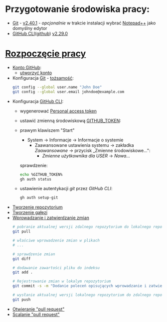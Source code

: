 # Przygotowanie środowiska pracy:
  * [Git](https://git-scm.com/) - [v2.40.1](https://github.com/git-for-windows/git/releases/download/v2.40.1.windows.1/Git-2.40.1-64-bit.exe) - _opcjonalnie_ w trakcie instalacji wybrać [Notepad++](https://github.com/notepad-plus-plus/notepad-plus-plus/releases/download/v8.5.3/npp.8.5.3.Installer.x64.exe) jako domyślny edytor
  * [GitHub CLI](https://docs.github.com/en/github-cli/github-cli/quickstart)([github](https://github.com/cli/cli)) [v2.29.0](https://github.com/cli/cli/releases/download/v2.29.0/gh_2.29.0_windows_amd64.msi)

# [Rozpoczęcie pracy](https://docs.github.com/en/get-started/quickstart)
  * [Konto GitHub](https://docs.github.com/en/get-started/onboarding/getting-started-with-your-github-account):
    - [utworzyć konto](https://github.com/signup)
  * Konfiguracja [Git](https://git-scm.com/book/en/v2) - [tożsamość](https://git-scm.com/book/en/v2/Getting-Started-First-Time-Git-Setup#_your_identity):
    ```bash
    git config --global user.name "John Doe"
    git config --global user.email johndoe@example.com
    ```
  * Konfiguracja [GitHub CLI](https://cli.github.com/manual/):
    - wygenerować [Personal access token](https://github.com/settings/tokens/new)
    - ustawić zmienną środowiskową [GITHUB_TOKEN](https://cli.github.com/manual/gh_help_environment):
     - prawym klawiszem "Start"
       - System -> Informacje -> Informacje o systemie
         - Zaawansowane ustawienia systemu -> zakładka _Zaawansowane_ -> przycisk _Zmienne środowiskowe...":
           - _Zmienne użytkownika dla USER_ -> _Nowa..._

       sprawdzenie:
       ```bash
       echo %GITHUB_TOKEN%
       gh auth status
       ```
    - ustawienie autentykacji _git_ przez _GitHub CLI_:
      ```bash
      gh auth setup-git
      ```
  * [Tworzenie repozytorium](https://docs.github.com/en/get-started/quickstart/hello-world#creating-a-repository)
  * [Tworzenie gałęzi](https://docs.github.com/en/get-started/quickstart/hello-world#creating-a-branch)
  * [Wprowadzanie i zatwierdzanie zmian](https://docs.github.com/en/get-started/quickstart/hello-world#making-and-committing-changes)
    ```bash
    # pobranie aktualnej wersji zdalnego repozytorium do lokalnego repozytorium
    git pull

    # właściwe wprowadzenie zmian w plikach
    # ...

    # sprawdzenie zmian
    git diff

    # dodawanie zawartości pliku do indeksu
    git add .

    # Rejestrowanie zmian w lokalym repozytorium
    git commit -s -m "Dodanie poleceń opisujących wprowadzanie i zatwierdzanie zmian"

    # wysłanie aktualnej wersji lokalnego repozytorium do zdalnego repozytorium
    git push
    ```
  * [Otwieranie "pull request"](https://docs.github.com/en/get-started/quickstart/hello-world#opening-a-pull-request)
  * [Scalanie "pull request"](https://docs.github.com/en/get-started/quickstart/hello-world#merging-your-pull-request)
